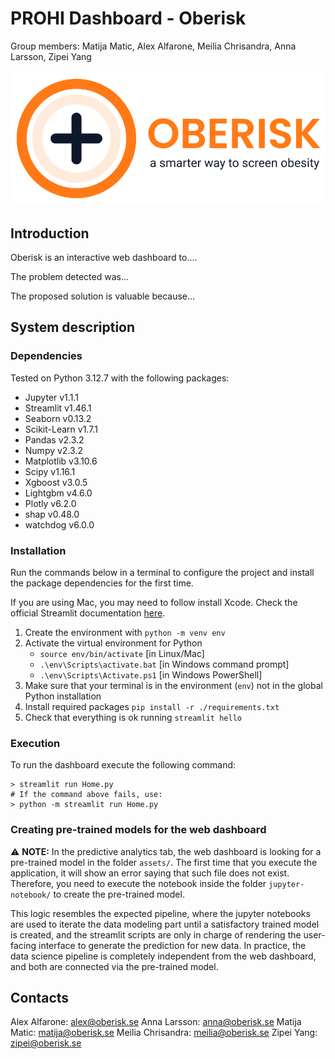 # PROHI Dashboard - Oberisk

Group members: Matija Matic, Alex Alfarone, Meilia Chrisandra, Anna Larsson, Zipei Yang


![Our project logo](./assets/oberisk_side.png)

## Introduction

Oberisk is an interactive web dashboard to.... 

The problem detected was...

The proposed solution is valuable because...

## System description

### Dependencies

Tested on Python 3.12.7 with the following packages:
  - Jupyter v1.1.1
  - Streamlit v1.46.1
  - Seaborn v0.13.2
  - Scikit-Learn v1.7.1
  - Pandas v2.3.2
  - Numpy v2.3.2
  - Matplotlib v3.10.6
  - Scipy v1.16.1
  - Xgboost v3.0.5
  - Lightgbm v4.6.0
  - Plotly v6.2.0
  - shap v0.48.0
  - watchdog v6.0.0


### Installation

Run the commands below in a terminal to configure the project and install the package dependencies for the first time.

If you are using Mac, you may need to follow install Xcode. Check the official Streamlit documentation [here](https://docs.streamlit.io/get-started/installation/command-line#prerequisites). 

1. Create the environment with `python -m venv env`
2. Activate the virtual environment for Python
   - `source env/bin/activate` [in Linux/Mac]
   - `.\env\Scripts\activate.bat` [in Windows command prompt]
   - `.\env\Scripts\Activate.ps1` [in Windows PowerShell]
3. Make sure that your terminal is in the environment (`env`) not in the global Python installation
4. Install required packages `pip install -r ./requirements.txt`
5. Check that everything is ok running `streamlit hello`

### Execution

To run the dashboard execute the following command:

```
> streamlit run Home.py
# If the command above fails, use:
> python -m streamlit run Home.py
```


### Creating pre-trained models for the web dashboard 

⚠️ **NOTE:** In the predictive analytics tab, the web dashboard is looking for a pre-trained model in the folder `assets/`. The first time that you execute the application, it will show an error saying that such file does not exist. Therefore, you need to execute the notebook inside the folder `jupyter-notebook/` to create the pre-trained model.

This logic resembles the expected pipeline, where the jupyter notebooks are used to iterate the data modeling part until a satisfactory trained model is created, and the streamlit scripts are only in charge of rendering the user-facing interface to generate the prediction for new data. In practice, the data science pipeline is completely independent from the web dashboard, and both are connected via the pre-trained model. 

## Contacts
Alex Alfarone: alex@oberisk.se
Anna Larsson: anna@oberisk.se
Matija Matic: matija@oberisk.se
Meilia Chrisandra: meilia@oberisk.se
Zipei Yang: zipei@oberisk.se